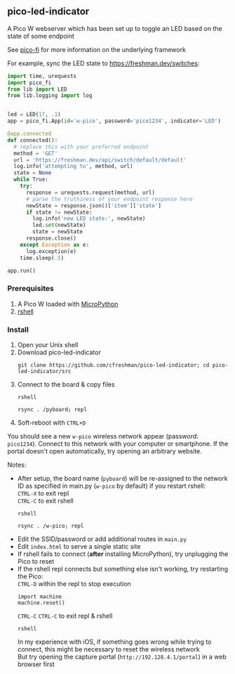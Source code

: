 ## pico-led-indicator

A Pico W webserver which has been set up to toggle an LED based on the state of some endpoint

See [pico-fi](https://github.com/cfreshman/pico-fi) for more information on the underlying framework

For example, sync the LED state to https://freshman.dev/switches:
```python
import time, urequests
import pico_fi
from lib import LED
from lib.logging import log


led = LED(17, .1)
app = pico_fi.App(id='w-pico', password='pico1234', indicator='LED')

@app.connected
def connected():
  # replace this with your preferred endpoint
  method = 'GET'
  url = 'https://freshman.dev/api/switch/default/default'
  log.info('attempting to', method, url)
  state = None
  while True:
    try:
      response = urequests.request(method, url)
      # parse the truthiness of your endpoint response here
      newState = response.json()['item']['state']
      if state != newState:
        log.info('new LED state:', newState)
        led.set(newState)
        state = newState
      response.close()
    except Exception as e:
      log.exception(e)
    time.sleep(.5)

app.run()
```

### Prerequisites

1. A Pico W loaded with [MicroPython](https://www.raspberrypi.com/documentation/microcontrollers/micropython.html#drag-and-drop-micropython)
1. [rshell](https://github.com/dhylands/rshell)

### Install

1. Open your Unix shell
1. Download pico-led-indicator
   ```
   git clone https://github.com/cfreshman/pico-led-indicator; cd pico-led-indicator/src
   ```
1. Connect to the board & copy files
   ```
   rshell
   ```
   ```
   rsync . /pyboard; repl
   ```
1. Soft-reboot with `CTRL+D`

You should see a new `w-pico` wireless network appear (password: `pico1234`). Connect to this network with your computer or smartphone. If the portal doesn't open automatically, try opening an arbitrary website.

Notes:
* After setup, the board name (`pyboard`) will be re-assigned to the network ID as specified in main.py (`w-pico` by default) if you restart rshell:  
  `CTRL-X` to exit repl  
  `CTRL-C` to exit rshell  
  ```
  rshell
  ```
  ```
  rsync . /w-pico; repl
  ```
* Edit the SSID/password or add additional routes in `main.py`
* Edit `index.html` to serve a single static site
* If rshell fails to connect (**after** installing MicroPython), try unplugging the Pico to reset
* If the rshell repl connects but something else isn't working, try restarting the Pico:  
  `CTRL-D` within the repl to stop execution
  ```
  import machine
  machine.reset()
  ```
  `CTRL-C` `CTRL-C` to exit repl & rshell
  ```
  rshell
  ```  
  In my experience with iOS, if something goes wrong while trying to connect, this might be necessary to reset the wireless network  
  But try opening the capture portal (`http://192.128.4.1/portal`) in a web browser first
